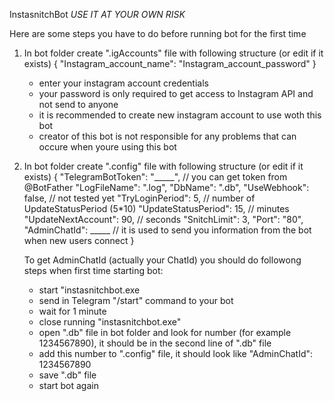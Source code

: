 InstasnitchBot
*USE IT AT YOUR OWN RISK*

Here are some steps you have to do before running bot for the first time
1. In bot folder create ".igAccounts" file with following structure (or edit if it exists)
    {
    "Instagram_account_name": "Instagram_account_password"
    }
    - enter your instagram account credentials
    - your password is only required to get access to Instagram API and not send to anyone
    - it is recommended to create new instagram account to use woth this bot
    - creator of this bot is not responsible for any problems that can occure when youre using this bot

2. In bot folder create ".config" file with following structure (or edit if it exists)
   {
    "TelegramBotToken": "_____", // you can get token from @BotFather
   	"LogFileName": ".log",
   	"DbName": ".db",
   	"UseWebhook": false, // not tested yet
   	"TryLoginPeriod": 5, // number of UpdateStatusPeriod (5*10)
   	"UpdateStatusPeriod": 15, // minutes
   	"UpdateNextAccount": 90, // seconds
   	"SnitchLimit": 3,
   	"Port": "80",
   	"AdminChatId": _____ // it is used to send you information from the bot when new users connect
   }

    To get AdminChatId (actually your ChatId) you should do followong steps when first time starting bot:
   - start "instasnitchbot.exe
   - send in Telegram "/start" command to your bot
   - wait for 1 minute
   - close running "instasnitchbot.exe"
   - open ".db" file in bot folder and look for number (for example 1234567890), it should be in the second line of ".db" file
    - add this number to ".config" file, it should look like "AdminChatId": 1234567890
    - save ".db" file
    - start bot again